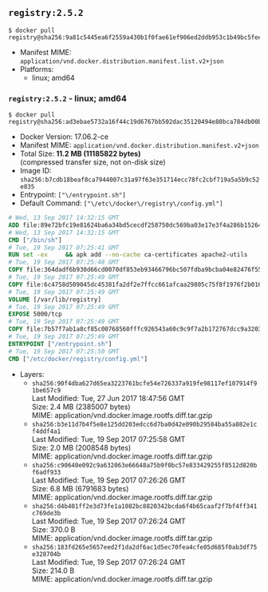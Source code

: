 ## `registry:2.5.2`

```console
$ docker pull registry@sha256:9a81c5445ea6f2559a430b1f0fae61ef906ed2ddb953c1b49bc5fee9af5c6480
```

-	Manifest MIME: `application/vnd.docker.distribution.manifest.list.v2+json`
-	Platforms:
	-	linux; amd64

### `registry:2.5.2` - linux; amd64

```console
$ docker pull registry@sha256:ad3ebae5732a16f44c19d6767bb502dac35120494e80bca784db00b9ac7ca6e8
```

-	Docker Version: 17.06.2-ce
-	Manifest MIME: `application/vnd.docker.distribution.manifest.v2+json`
-	Total Size: **11.2 MB (11185822 bytes)**  
	(compressed transfer size, not on-disk size)
-	Image ID: `sha256:b7cdb18beaf8ca7944007c31a97f63e351714ecc78fc2cbf719a5a5b9c52e835`
-	Entrypoint: `["\/entrypoint.sh"]`
-	Default Command: `["\/etc\/docker\/registry\/config.yml"]`

```dockerfile
# Wed, 13 Sep 2017 14:32:15 GMT
ADD file:89e72bfc19e81624ba6a34bd5cecdf258750dc569ba03e17e3f4a286b1526461 in / 
# Wed, 13 Sep 2017 14:32:15 GMT
CMD ["/bin/sh"]
# Tue, 19 Sep 2017 07:25:41 GMT
RUN set -ex     && apk add --no-cache ca-certificates apache2-utils
# Tue, 19 Sep 2017 07:25:48 GMT
COPY file:364dadf6b930d66cd0070df853eb93466796bc507fdba9bcba04e82476f55687 in /bin/registry 
# Tue, 19 Sep 2017 07:25:49 GMT
COPY file:6c4758d509045dc45381fa2df2e7ffcc661afcaa29805c75f8f1976f2b016db8 in /etc/docker/registry/config.yml 
# Tue, 19 Sep 2017 07:25:49 GMT
VOLUME [/var/lib/registry]
# Tue, 19 Sep 2017 07:25:49 GMT
EXPOSE 5000/tcp
# Tue, 19 Sep 2017 07:25:49 GMT
COPY file:7b57f7ab1a8cf85c00768560fffc926543a60c9c9f7a2b172767dcc9a3203394 in /entrypoint.sh 
# Tue, 19 Sep 2017 07:25:49 GMT
ENTRYPOINT ["/entrypoint.sh"]
# Tue, 19 Sep 2017 07:25:50 GMT
CMD ["/etc/docker/registry/config.yml"]
```

-	Layers:
	-	`sha256:90f4dba627d65ea3223761bcfe54e726337a919fe98117ef107914f91be657c9`  
		Last Modified: Tue, 27 Jun 2017 18:47:56 GMT  
		Size: 2.4 MB (2385007 bytes)  
		MIME: application/vnd.docker.image.rootfs.diff.tar.gzip
	-	`sha256:b3e11d7b4f5e8e125dd203edcc6d7ba0d42e090b29584ba55a882e1cf4ddf4a1`  
		Last Modified: Tue, 19 Sep 2017 07:25:58 GMT  
		Size: 2.0 MB (2008548 bytes)  
		MIME: application/vnd.docker.image.rootfs.diff.tar.gzip
	-	`sha256:c90640e092c9a632063e66648a75b9f0bc57e833429255f8512d820bf6adf933`  
		Last Modified: Tue, 19 Sep 2017 07:26:26 GMT  
		Size: 6.8 MB (6791683 bytes)  
		MIME: application/vnd.docker.image.rootfs.diff.tar.gzip
	-	`sha256:d4b401ff2e3d73fe1a1082bc8820342bcda6f4b65caaf2f7bf4ff341c769de3b`  
		Last Modified: Tue, 19 Sep 2017 07:26:24 GMT  
		Size: 370.0 B  
		MIME: application/vnd.docker.image.rootfs.diff.tar.gzip
	-	`sha256:183fd265e5657eed2f1da2df6ac1d5ec70fea4cfe05d685f0ab3df75e328704b`  
		Last Modified: Tue, 19 Sep 2017 07:26:24 GMT  
		Size: 214.0 B  
		MIME: application/vnd.docker.image.rootfs.diff.tar.gzip
